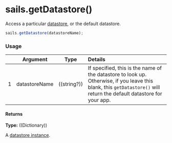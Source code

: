 # sails.getDatastore()
Access a particular [datastore](http://sailsjs.com/documentation/concepts/models-and-orm#?datastores), or the default datastore.

```javascript
sails.getDatastore(datastoreName);
```

### Usage


|   |          Argument           | Type                | Details
|---|---------------------------- | ------------------- |:-----------
| 1 |        datastoreName        | ((string?))         |  If specified, this is the name of the datastore to look up. Otherwise, if you leave this blank, this `getDatastore()` will return the default datastore for your app.

#### Returns

**Type:** ((Dictionary))

A [datastore instance](http://sailsjs.com/documentation/reference/waterline-orm/datastores).

<docmeta name="displayName" value="sails.getDatastore()">
<docmeta name="pageType" value="method">
